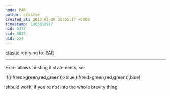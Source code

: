 ```yaml
---
node: PAR
author: cfastie
created_at: 2013-03-20 20:55:17 +0000
timestamp: 1363812917
nid: 6372
cid: 3823
uid: 554
---
```




[cfastie](../profile/cfastie) replying to: [PAR](../notes/cfastie/3-16-2013/par)

----
Excel allows nesting if statements, so:

if((if(red>green,red,green))>blue,(if(red>green,red,green)),blue) 

should work, if you're not into the whole brevity thing.